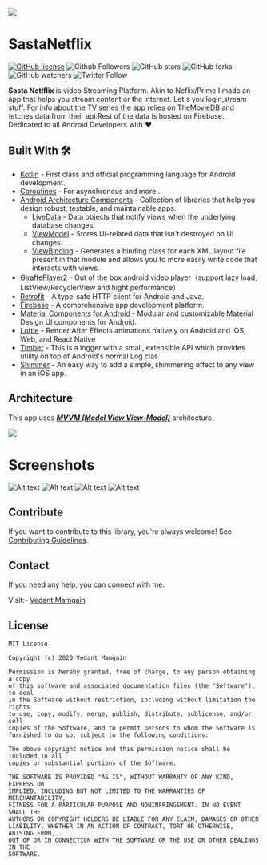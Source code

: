 ![](https://i.pcmag.com/imagery/reviews/05cItXL96l4LE9n02WfDR0h-5.fit_scale.size_1028x578.v_1582751026.png)
# SastaNetflix


[![GitHub license](https://img.shields.io/badge/License-MIT-blue.svg)](LICENSE)
![Github Followers](https://img.shields.io/github/followers/vedantmamgain?label=Follow&style=social)
![GitHub stars](https://img.shields.io/github/stars/vedantmamgain/SastaNetflix?style=social)
![GitHub forks](https://img.shields.io/github/forks/vedantmamgain/SastaNetflix?style=social)
![GitHub watchers](https://img.shields.io/github/watchers/vedantmamgain/SastaNetflix?style=social)
![Twitter Follow](https://img.shields.io/twitter/follow/MamgainVedant?label=Follow&style=social)

**Sasta Netlflix** is video Streaming Platform. Akin to Neflix/Prime I made an app that helps you stream content or the internet. Let's you login,stream stuff. For info about the TV series the app relies on TheMovieDB and fetches data from their api.Rest of the data is hosted on Firebase.. Dedicated to all Android Developers with ❤️. 


## Built With 🛠

- [Kotlin](https://kotlinlang.org/) - First class and official programming language for Android development.
- [Coroutines](https://kotlinlang.org/docs/reference/coroutines-overview.html) - For asynchronous and more..
- [Android Architecture Components](https://developer.android.com/topic/libraries/architecture) - Collection of libraries that help you design robust, testable, and maintainable apps.
  - [LiveData](https://developer.android.com/topic/libraries/architecture/livedata) - Data objects that notify views when the underlying database changes.
  - [ViewModel](https://developer.android.com/topic/libraries/architecture/viewmodel) - Stores UI-related data that isn't destroyed on UI changes. 
  - [ViewBinding](https://developer.android.com/topic/libraries/view-binding) - Generates a binding class for each XML layout file present in that module and allows you to more easily write code that interacts with views.
- [GiraffePlayer2](https://github.com/tcking/GiraffePlayer2) - Out of the box android video player（support lazy load, ListView/RecyclerView and hight performance）
- [Retrofit](https://square.github.io/retrofit/) - A type-safe HTTP client for Android and Java.
- [Firebase](https://firebase.google.com/) - A comprehensive app development platform.
- [Material Components for Android](https://github.com/material-components/material-components-android) - Modular and customizable Material Design UI components for Android.
- [Lottie](https://github.com/airbnb/lottie-android) - Render After Effects animations natively on Android and iOS, Web, and React Native
- [Timber](https://github.com/JakeWharton/timber) - This is a logger with a small, extensible API which provides utility on top of Android's normal Log clas
- [Shimmer](https://github.com/facebook/Shimmer) - An easy way to add a simple, shimmering effect to any view in an iOS app.



## Architecture
This app uses [***MVVM (Model View View-Model)***](https://developer.android.com/jetpack/docs/guide#recommended-app-arch) architecture.

![](https://developer.android.com/topic/libraries/architecture/images/final-architecture.png)

# Screenshots
![Alt text](/screenshot/mainview.png?raw=true "Optional Title")
![Alt text](/screenshot/seriesdetailed.png?raw=true "Optional Title")
![Alt text](/screenshot/seasonspreview.png?raw=true "Optional Title")
![Alt text](/screenshot/mainplayer.png?raw=true "Optional Title")



## Contribute
If you want to contribute to this library, you're always welcome!
See [Contributing Guidelines](CONTRIBUTING.md). 

## Contact
If you need any help, you can connect with me.

Visit:- [Vedant Mamgain](https://www.linkedin.com/in/vedant-mamgain/)

## License
```
MIT License

Copyright (c) 2020 Vedant Mamgain

Permission is hereby granted, free of charge, to any person obtaining a copy
of this software and associated documentation files (the "Software"), to deal
in the Software without restriction, including without limitation the rights
to use, copy, modify, merge, publish, distribute, sublicense, and/or sell
copies of the Software, and to permit persons to whom the Software is
furnished to do so, subject to the following conditions:

The above copyright notice and this permission notice shall be included in all
copies or substantial portions of the Software.

THE SOFTWARE IS PROVIDED "AS IS", WITHOUT WARRANTY OF ANY KIND, EXPRESS OR
IMPLIED, INCLUDING BUT NOT LIMITED TO THE WARRANTIES OF MERCHANTABILITY,
FITNESS FOR A PARTICULAR PURPOSE AND NONINFRINGEMENT. IN NO EVENT SHALL THE
AUTHORS OR COPYRIGHT HOLDERS BE LIABLE FOR ANY CLAIM, DAMAGES OR OTHER
LIABILITY, WHETHER IN AN ACTION OF CONTRACT, TORT OR OTHERWISE, ARISING FROM,
OUT OF OR IN CONNECTION WITH THE SOFTWARE OR THE USE OR OTHER DEALINGS IN THE
SOFTWARE.
```
